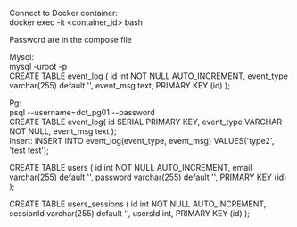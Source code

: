 Connect to Docker container:<br />
docker exec -it <container_id> bash

Password are in the compose file

Mysql:<br />
mysql -uroot -p<br />
CREATE TABLE event_log (
    id int NOT NULL AUTO_INCREMENT,
    event_type varchar(255) default '',
    event_msg text,
    PRIMARY KEY (id)
);

Pg:<br />
psql --username=dct_pg01 --password<br />
CREATE TABLE event_log(
   id SERIAL PRIMARY KEY,
   event_type VARCHAR NOT NULL,
   event_msg text
);
<br />
Insert:
INSERT INTO event_log(event_type, event_msg) VALUES('type2', 'test test');

CREATE TABLE users (
    id int NOT NULL AUTO_INCREMENT,
    email varchar(255) default '',
   	password varchar(255) default '',
    PRIMARY KEY (id)
);

CREATE TABLE users_sessions (
    id int NOT NULL AUTO_INCREMENT,
    sessionId varchar(255) default '',
    usersId int,
    PRIMARY KEY (id)
);
